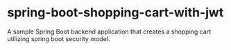 # spring-boot-shopping-cart-with-jwt
A sample Spring Boot backend application that creates a shopping cart utilizing spring boot security model.  
